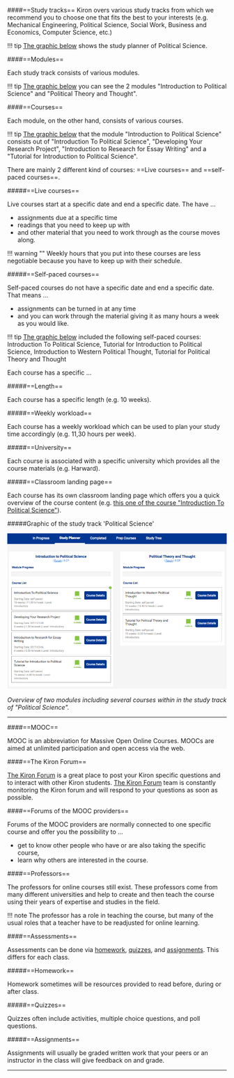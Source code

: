 ####==Study tracks==
Kiron overs various study tracks from which we recommend you to choose one that fits the best to your interests (e.g. Mechanical Engineering, Political Science, Social Work, Business and Economics, Computer Science, etc.)

!!! tip
	[The graphic below](#graphic-of-the-study-track-political-science) shows the study planner of Political Science.

####==Modules==

Each study track consists of various modules.

!!! tip
	[The graphic below](#graphic-of-the-study-track-political-science) you can see the 2 modules "Introduction to Political Science" and "Political Theory and Thought".

####==Courses==

Each module, on the other hand, consists of various courses.

!!! tip
	[The graphic below](#graphic-of-the-study-track-political-science) that the module "Introduction to Political Science" consists out of "Introduction To Political Science", "Developing Your Research Project", "Introduction to Research for Essay Writing" and a "Tutorial for Introduction to Political Science".

There are mainly 2 different kind of courses:
==Live courses== and ==self-paced courses==.

#####==Live courses==

Live courses start at a specific date and end a specific date. The have ...

* assignments due at a specific time
* readings that you need to keep up with
* and other material that you need to work through as the course moves along.

!!! warning ""
	Weekly hours that you put into these courses are less negotiable because you have to keep up with their schedule.


#####==Self-paced courses==

Self-paced courses do not have a specific date and end a specific date. That means ...

* assignments can be turned in at any time
* and you can work through the material giving it as many hours a week as you would like.

!!! tip
	[The graphic below](#graphic-of-the-study-track-political-science) included the following self-paced courses: Introduction To Political Science, Tutorial for Introduction to Political Science, Introduction to Western Political Thought, Tutorial for Political Theory and Thought

Each course has a specific ...

#####==Length==

Each course has a specific length (e.g. 10 weeks).

#####==Weekly workload==

Each course has a weekly workload which can be used to plan your study time accordingly (e.g. 11,30 hours per week).

#####==University==

Each course is associated with a specific university which provides all the course materials (e.g. Harward).

#####==Classroom landing page==

Each course has its own classroom landing page which offers you a quick overview of the course content (e.g. [this one of the course "Introduction To Political Science"](https://learn.saylor.org/mod/page/view.php?id=460)).

#####Graphic of the study track 'Political Science'

![Screenshot](Images/StudyPlannerPoliticalScience.png)

_Overview of two modules including several courses within in the study track of "Political Science"._

****

####==MOOC==

MOOC is an abbreviation for Massive Open Online Courses. MOOCs are aimed at unlimited participation and open access via the web.

####==The Kiron Forum==

[The Kiron Forum](https://forum.kiron.ngo/) is a great place to post your Kiron specific questions and to interact with other Kiron students. [The Kiron Forum](https://forum.kiron.ngo/) team is constantly monitoring the Kiron forum and will respond to your questions as soon as possible.

####==Forums of the MOOC providers==

Forums of the MOOC providers are normally connected to one specific course and offer you the possibility to ...

* get to know other people who have or are also taking the specific course,
* learn why others are interested in the course.

####==Professors==

The professors for online courses still exist. These professors come from many different universities and help to create and then teach the course using their years of expertise and studies in the field.

!!! note
	The professor has a role in teaching the course, but many of the usual roles that a teacher have to be readjusted for online learning.

####==Assessments==

Assessments can be done via [homework](#homework), [quizzes](#quizzes), and [assignments](#assignments). This differs for each class.

#####==Homework==

Homework sometimes will be resources provided to read before, during or after class.

#####==Quizzes==

Quizzes often include activities, multiple choice questions, and poll questions.

#####==Assignments==

Assignments will usually be graded written work that your peers or an instructor in the class will give feedback on and grade.  

****
